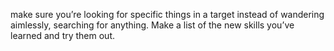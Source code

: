 make sure you’re looking for specific things in a target instead of wandering aimlessly, searching for anything. Make a list of the new skills you’ve learned and try them out.